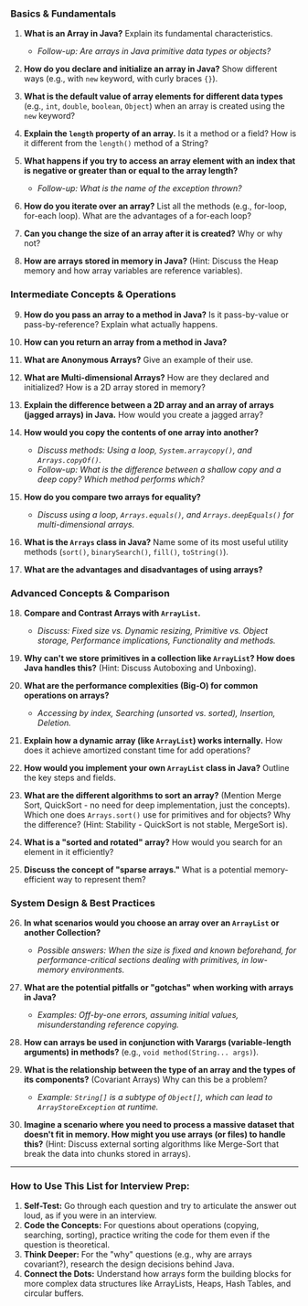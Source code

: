 ### **Basics & Fundamentals**

1.  **What is an Array in Java?** Explain its fundamental characteristics.

    - _Follow-up: Are arrays in Java primitive data types or objects?_

2.  **How do you declare and initialize an array in Java?** Show different ways (e.g., with `new` keyword, with curly braces `{}`).

3.  **What is the default value of array elements for different data types** (e.g., `int`, `double`, `boolean`, `Object`) when an array is created using the `new` keyword?

4.  **Explain the `length` property of an array.** Is it a method or a field? How is it different from the `length()` method of a String?

5.  **What happens if you try to access an array element with an index that is negative or greater than or equal to the array length?**

    - _Follow-up: What is the name of the exception thrown?_

6.  **How do you iterate over an array?** List all the methods (e.g., for-loop, for-each loop). What are the advantages of a for-each loop?

7.  **Can you change the size of an array after it is created?** Why or why not?

8.  **How are arrays stored in memory in Java?** (Hint: Discuss the Heap memory and how array variables are reference variables).

### **Intermediate Concepts & Operations**

9.  **How do you pass an array to a method in Java?** Is it pass-by-value or pass-by-reference? Explain what actually happens.

10. **How can you return an array from a method in Java?**

11. **What are Anonymous Arrays?** Give an example of their use.

12. **What are Multi-dimensional Arrays?** How are they declared and initialized? How is a 2D array stored in memory?

13. **Explain the difference between a 2D array and an array of arrays (jagged arrays) in Java.** How would you create a jagged array?

14. **How would you copy the contents of one array into another?**

    - _Discuss methods: Using a loop, `System.arraycopy()`, and `Arrays.copyOf()`._
    - _Follow-up: What is the difference between a shallow copy and a deep copy? Which method performs which?_

15. **How do you compare two arrays for equality?**

    - _Discuss using a loop, `Arrays.equals()`, and `Arrays.deepEquals()` for multi-dimensional arrays._

16. **What is the `Arrays` class in Java?** Name some of its most useful utility methods (`sort()`, `binarySearch()`, `fill()`, `toString()`).

17. **What are the advantages and disadvantages of using arrays?**

### **Advanced Concepts & Comparison**

18. **Compare and Contrast Arrays with `ArrayList`.**

    - _Discuss: Fixed size vs. Dynamic resizing, Primitive vs. Object storage, Performance implications, Functionality and methods._

19. **Why can't we store primitives in a collection like `ArrayList`? How does Java handles this?** (Hint: Discuss Autoboxing and Unboxing).

20. **What are the performance complexities (Big-O) for common operations on arrays?**

    - _Accessing by index, Searching (unsorted vs. sorted), Insertion, Deletion._

21. **Explain how a dynamic array (like `ArrayList`) works internally.** How does it achieve amortized constant time for add operations?

22. **How would you implement your own `ArrayList` class in Java?** Outline the key steps and fields.

23. **What are the different algorithms to sort an array?** (Mention Merge Sort, QuickSort - no need for deep implementation, just the concepts). Which one does `Arrays.sort()` use for primitives and for objects? Why the difference? (Hint: Stability - QuickSort is not stable, MergeSort is).

24. **What is a "sorted and rotated" array?** How would you search for an element in it efficiently?

25. **Discuss the concept of "sparse arrays."** What is a potential memory-efficient way to represent them?

### **System Design & Best Practices**

26. **In what scenarios would you choose an array over an `ArrayList` or another Collection?**

    - _Possible answers: When the size is fixed and known beforehand, for performance-critical sections dealing with primitives, in low-memory environments._

27. **What are the potential pitfalls or "gotchas" when working with arrays in Java?**

    - _Examples: Off-by-one errors, assuming initial values, misunderstanding reference copying._

28. **How can arrays be used in conjunction with Varargs (variable-length arguments) in methods?** (e.g., `void method(String... args)`).

29. **What is the relationship between the type of an array and the types of its components?** (Covariant Arrays) Why can this be a problem?

    - _Example: `String[]` is a subtype of `Object[]`, which can lead to `ArrayStoreException` at runtime._

30. **Imagine a scenario where you need to process a massive dataset that doesn't fit in memory. How might you use arrays (or files) to handle this?** (Hint: Discuss external sorting algorithms like Merge-Sort that break the data into chunks stored in arrays).

---

### **How to Use This List for Interview Prep:**

1.  **Self-Test:** Go through each question and try to articulate the answer out loud, as if you were in an interview.
2.  **Code the Concepts:** For questions about operations (copying, searching, sorting), practice writing the code for them even if the question is theoretical.
3.  **Think Deeper:** For the "why" questions (e.g., why are arrays covariant?), research the design decisions behind Java.
4.  **Connect the Dots:** Understand how arrays form the building blocks for more complex data structures like ArrayLists, Heaps, Hash Tables, and circular buffers.
